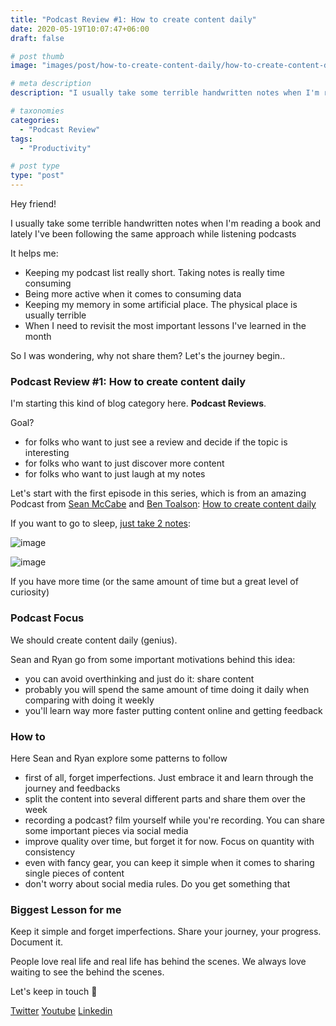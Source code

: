 ```yaml
---
title: "Podcast Review #1: How to create content daily"
date: 2020-05-19T10:07:47+06:00
draft: false

# post thumb
image: "images/post/how-to-create-content-daily/how-to-create-content-daily-1-alex-gama.jpg"

# meta description
description: "I usually take some terrible handwritten notes when I'm reading a book and lately I've been following the same approach while listening podcasts"

# taxonomies
categories: 
  - "Podcast Review"
tags:
  - "Productivity"

# post type
type: "post"
---
```


Hey friend!

I usually take some terrible handwritten notes when I'm reading a book and lately I've been following the same approach while listening podcasts

It helps me:

- Keeping my podcast list really short. Taking notes is really time consuming
- Being more active when it comes to consuming data
- Keeping my memory in some artificial place. The physical place is usually terrible
- When I need to revisit the most important lessons I've learned in the month

So I was wondering, why not share them? Let's the journey begin..

### Podcast Review #1: How to create content daily

I'm starting this kind of blog category here. **Podcast Reviews**. 

Goal?

- for folks who want to just see a review and decide if the topic is interesting
- for folks who want to just discover more content
- for folks who want to just laugh at my notes

Let's start with the first episode in this series, which is from an amazing Podcast from [Sean McCabe](https://twitter.com/seanwes) and [Ben Toalson](https://twitter.com/bentoalson): [How to create content daily](https://open.spotify.com/episode/3PsdfxFvj7f37QNx3TsEcQ?si=LqUVJUPOQha1GBMWROHWbw)

If you want to go to sleep, [just take 2 notes](https://twitter.com/_alex_gama/status/1262911239660978178):

![image](../../images/post/how-to-create-content-daily/how-to-create-content-daily-1.jpg)

![image](../../images/post/how-to-create-content-daily/how-to-create-content-daily-2.jpg)

If you have more time (or the same amount of time but a great level of curiosity)

### Podcast Focus

We should create content daily (genius).

Sean and Ryan go from some important motivations behind this idea:

- you can avoid overthinking and just do it: share content
- probably you will spend the same amount of time doing it daily when comparing with doing it weekly
- you'll learn way more faster putting content online and getting feedback

### How to

Here Sean and Ryan explore some patterns to follow

- first of all, forget imperfections. Just embrace it and learn through the journey and feedbacks
- split the content into several different parts and share them over the week
- recording a podcast? film yourself while you're recording. You can share some important pieces via social media
- improve quality over time, but forget it for now. Focus on quantity with consistency
- even with fancy gear, you can keep it simple when it comes to sharing single pieces of content
- don't worry about social media rules. Do you get something that

### Biggest Lesson for me

Keep it simple and forget imperfections. Share your journey, your progress. Document it. 

People love real life and real life has behind the scenes. We always love waiting to see the behind the scenes.

Let's keep in touch 🙂

[Twitter](https://twitter.com/_alex_gama/)
[Youtube](https://www.youtube.com/channel/UCn09BXJXOCPLARsqNvxEFuw?view_as=subscriber/)
[Linkedin](https://www.linkedin.com/in/alexandregama/)